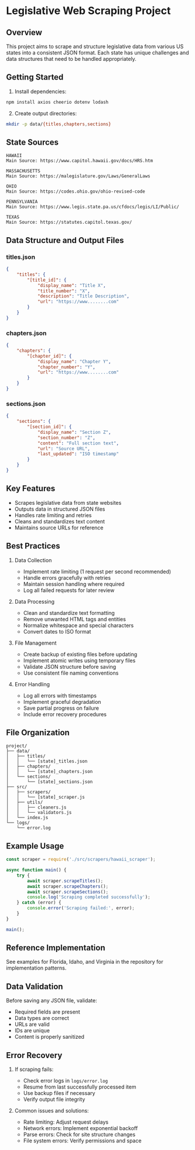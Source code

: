 # Legislative Web Scraping Project

## Overview
This project aims to scrape and structure legislative data from various US states into a consistent JSON format. Each state has unique challenges and data structures that need to be handled appropriately.

## Getting Started
1. Install dependencies:
```bash
npm install axios cheerio dotenv lodash
```

2. Create output directories:
```bash
mkdir -p data/{titles,chapters,sections}
```

## State Sources
```
HAWAII
Main Source: https://www.capitol.hawaii.gov/docs/HRS.htm

MASSACHUSETTS
Main Source: https://malegislature.gov/Laws/GeneralLaws

OHIO
Main Source: https://codes.ohio.gov/ohio-revised-code

PENNSYLVANIA
Main Source: https://www.legis.state.pa.us/cfdocs/legis/LI/Public/

TEXAS
Main Source: https://statutes.capitol.texas.gov/
```

## Data Structure and Output Files

### titles.json
```json
{
    "titles": {
        "[title_id]": {
            "display_name": "Title X",
            "title_number": "X",
            "description": "Title Description",
            "url": "https://www........com"
        }
    }
}
```

### chapters.json
```json
{
    "chapters": {
        "[chapter_id]": {
            "display_name": "Chapter Y",
            "chapter_number": "Y",
            "url": "https://www........com"
        }
    }
}
```

### sections.json
```json
{
    "sections": {
        "[section_id]": {
            "display_name": "Section Z",
            "section_number": "Z",
            "content": "Full section text",
            "url": "Source URL",
            "last_updated": "ISO timestamp"
        }
    }
}
```

## Key Features
- Scrapes legislative data from state websites
- Outputs data in structured JSON files
- Handles rate limiting and retries
- Cleans and standardizes text content
- Maintains source URLs for reference

## Best Practices
1. Data Collection
   - Implement rate limiting (1 request per second recommended)
   - Handle errors gracefully with retries
   - Maintain session handling where required
   - Log all failed requests for later review

2. Data Processing
   - Clean and standardize text formatting
   - Remove unwanted HTML tags and entities
   - Normalize whitespace and special characters
   - Convert dates to ISO format

3. File Management
   - Create backup of existing files before updating
   - Implement atomic writes using temporary files
   - Validate JSON structure before saving
   - Use consistent file naming conventions

4. Error Handling
   - Log all errors with timestamps
   - Implement graceful degradation
   - Save partial progress on failure
   - Include error recovery procedures

## File Organization
```
project/
├── data/
│   ├── titles/
│   │   └── [state]_titles.json
│   ├── chapters/
│   │   └── [state]_chapters.json
│   └── sections/
│       └── [state]_sections.json
├── src/
│   ├── scrapers/
│   │   └── [state]_scraper.js
│   ├── utils/
│   │   ├── cleaners.js
│   │   └── validators.js
│   └── index.js
└── logs/
    └── error.log
```

## Example Usage
```javascript
const scraper = require('./src/scrapers/hawaii_scraper');

async function main() {
    try {
        await scraper.scrapeTitles();
        await scraper.scrapeChapters();
        await scraper.scrapeSections();
        console.log('Scraping completed successfully');
    } catch (error) {
        console.error('Scraping failed:', error);
    }
}

main();
```

## Reference Implementation
See examples for Florida, Idaho, and Virginia in the repository for implementation patterns.

## Data Validation
Before saving any JSON file, validate:
- Required fields are present
- Data types are correct
- URLs are valid
- IDs are unique
- Content is properly sanitized

## Error Recovery
1. If scraping fails:
   - Check error logs in `logs/error.log`
   - Resume from last successfully processed item
   - Use backup files if necessary
   - Verify output file integrity

2. Common issues and solutions:
   - Rate limiting: Adjust request delays
   - Network errors: Implement exponential backoff
   - Parse errors: Check for site structure changes
   - File system errors: Verify permissions and space

